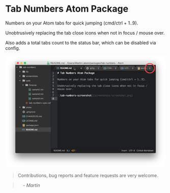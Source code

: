 # Tab Numbers Atom Package

Numbers on your Atom tabs for quick jumping (cmd/ctrl + 1..9).

Unobtrusively replacing the tab close icons when not in focus / mouse over.

Also adds a total tabs count to the status bar, which can be disabled via config.

![tab-numbers-screenshot](screenshots/preview.png)

> Contributions, bug reports and feature requests are very welcome.

> &nbsp; &nbsp; _- Martin_
